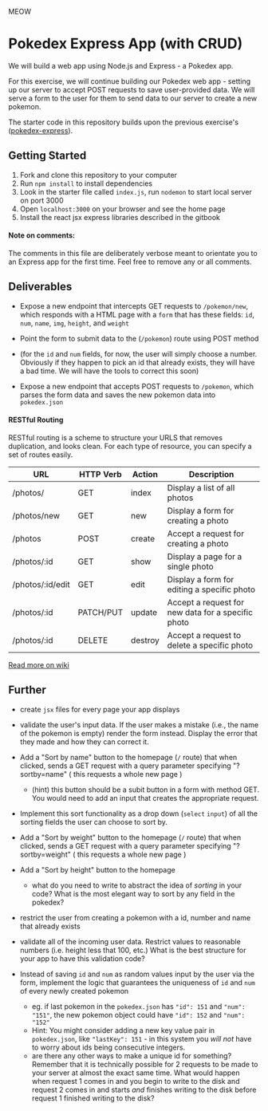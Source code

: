 MEOW


# Pokedex Express App (with CRUD)

We will build a web app using Node.js and Express - a Pokedex app.

For this exercise, we will continue building our Pokedex web app - setting up our server to accept POST requests to save user-provided data. We will serve a form to the user for them to send data to our server to create a new pokemon.

The starter code in this repository builds upon the previous exercise's ([pokedex-express](https://github.com/wdi-sg/pokedex-express)).

## Getting Started

1.  Fork and clone this repository to your computer
2.  Run `npm install` to install dependencies
3.  Look in the starter file called `index.js`, run `nodemon` to start local server on port 3000
4.  Open `localhost:3000` on your browser and see the home page
5.  Install the react jsx express libraries described in the gitbook

#### Note on comments:

The comments in this file are deliberately verbose meant to orientate you to an Express app for the first time. Feel free to remove any or all comments.

## Deliverables

* Expose a new endpoint that intercepts GET requests to `/pokemon/new`, which responds with a HTML page with a `form` that has these fields: `id`, `num`, `name`, `img`, `height`, and `weight`

* Point the form to submit data to the (`/pokemon`) route using POST method

* (for the `id` and `num` fields, for now, the user will simply choose a number. Obviously if they happen to pick an id that already exists, they will have a bad time. We will have the tools to correct this soon)

* Expose a new endpoint that accepts POST requests to `/pokemon`, which parses the form data and saves the new pokemon data into `pokedex.json`

#### RESTful Routing

RESTful routing is a scheme to structure your URLS that removes duplication, and looks clean. For each type of resource, you can specify a set of routes easily.

| **URL** | **HTTP Verb** |  **Action**| **Description** |
|------------|-------------|------------|----------------|
| /photos/         | GET       | index | Display a list of all photos |
| /photos/new      | GET       | new   | Display a form for creating a photo |
| /photos          | POST      | create | Accept a request for creating a photo |
| /photos/:id      | GET       | show | Display a page for a single photo |
| /photos/:id/edit | GET       | edit | Display a form for editing a specific photo |
| /photos/:id      | PATCH/PUT | update | Accept a request for new data for a specific photo |
| /photos/:id      | DELETE    | destroy | Accept a request to delete a specific photo |


[Read more on wiki](http://en.wikipedia.org/wiki/Representational_state_transfer)


## Further

* create `jsx` files for every page your app displays

* validate the user's input data. If the user makes a mistake (i.e., the name of the pokemon is empty) render the form instead. Display the error that they made and how they can correct it.

* Add a "Sort by name" button to the homepage (`/` route) that when clicked, sends a GET request with a query parameter specifying "?sortby=name" ( this requests a whole new page )
  - (hint) this button should be a subit button in a form with method GET. You would need to add an input that creates the appropriate request.

* Implement this sort functionality as a drop down (`select` `input`) of all the sorting fields the user can choose to sort by.

* Add a "Sort by weight" button to the homepage (`/` route) that when clicked, sends a GET request with a query parameter specifying "?sortby=weight" ( this requests a whole new page )

* Add a "Sort by height" button to the homepage
  - what do you need to write to abstract the idea of *sorting* in your code? What is the most elegant way to sort by any field in the pokedex?
  
* restrict the user from creating a pokemon with a id, number and name that already exists

* validate all of the incoming user data. Restrict values to reasonable numbers (i.e. height less that 100, etc.) What is the best structure for your app to have this validation code?

* Instead of saving `id` and `num` as random values input by the user via the form, implement the logic that guarantees the uniqueness of `id` and `num` of every newly created pokemon
  * eg. if last pokemon in the `pokedex.json` has `"id": 151` and `"num": "151"`, the new pokemon object could have `"id": 152` and `"num": "152"`
  * Hint: You might consider adding a new key value pair in `pokedex.json`, like `"lastKey": 151` - in this system you *will not* have to worry about ids being consecutive integers.
  * are there any other ways to make a unique id for something? Remember that it is technically possible for 2 requests to be made to your server at almost the exact same time. What would happen when request 1 comes in and you begin to write to the disk and request 2 comes in and starts *and* finishes writing to the disk before request 1 finished writing to the disk?